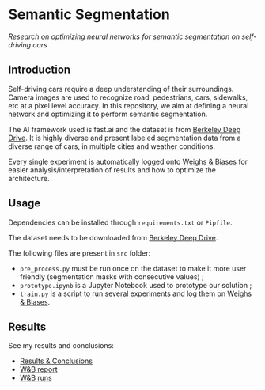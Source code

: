 # Semantic Segmentation

*Research on optimizing neural networks for semantic segmentation on self-driving cars*

## Introduction

Self-driving cars require a deep understanding of their surroundings. Camera images are used to recognize road, pedestrians, cars, sidewalks, etc at a pixel level accuracy. In this repository, we aim at defining a neural network and optimizing it to perform semantic segmentation.

The AI framework used is fast.ai and the dataset is from [Berkeley Deep Drive](https://bdd-data.berkeley.edu/). It is highly diverse and present labeled segmentation data from a diverse range of cars, in multiple cities and weather conditions.

Every single experiment is automatically logged onto [Weighs & Biases](https://www.wandb.com/) for easier analysis/interpretation of results and how to optimize the architecture.

## Usage

Dependencies can be installed through `requirements.txt` or `Pipfile`.

The dataset needs to be downloaded from [Berkeley Deep Drive](https://bdd-data.berkeley.edu/).

The following files are present in `src` folder:

- `pre_process.py` must be run once on the dataset to make it more user friendly (segmentation masks with consecutive values) ;
- `prototype.ipynb` is a Jupyter Notebook used to prototype our solution ;
- `train.py` is a script to run several experiments and log them on [Weighs & Biases](https://www.wandb.com/).

## Results

See my results and conclusions:

- [Results & Conclusions](https://www.wandb.com/articles/semantic-segmentation-for-self-driving-cars)
- [W&B report](https://app.wandb.ai/borisd13/semantic-segmentation/reports?view=borisd13%2FSemantic%20Segmentation%20Report)
- [W&B runs](https://app.wandb.ai/borisd13/semantic-segmentation/?workspace=user-borisd13)
